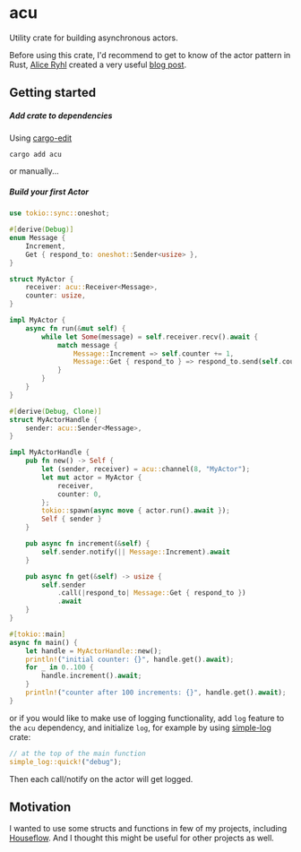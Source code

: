 # acu

Utility crate for building asynchronous actors.

Before using this crate, I'd recommend to get to know of the actor pattern in Rust, [Alice Ryhl](https://ryhl.io) created a very useful [blog post](https://ryhl.io/blog/actors-with-tokio/).

## Getting started

##### Add crate to dependencies

Using [cargo-edit](https://github.com/killercup/cargo-edit)
```
cargo add acu
```
or manually...

##### Build your first Actor

```rust
use tokio::sync::oneshot;

#[derive(Debug)]
enum Message {
    Increment,
    Get { respond_to: oneshot::Sender<usize> },
}

struct MyActor {
    receiver: acu::Receiver<Message>,
    counter: usize,
}

impl MyActor {
    async fn run(&mut self) {
        while let Some(message) = self.receiver.recv().await {
            match message {
                Message::Increment => self.counter += 1,
                Message::Get { respond_to } => respond_to.send(self.counter).unwrap(),
            }
        }
    }
}

#[derive(Debug, Clone)]
struct MyActorHandle {
    sender: acu::Sender<Message>,
}

impl MyActorHandle {
    pub fn new() -> Self {
        let (sender, receiver) = acu::channel(8, "MyActor");
        let mut actor = MyActor {
            receiver,
            counter: 0,
        };
        tokio::spawn(async move { actor.run().await });
        Self { sender }
    }

    pub async fn increment(&self) {
        self.sender.notify(|| Message::Increment).await
    }

    pub async fn get(&self) -> usize {
        self.sender
            .call(|respond_to| Message::Get { respond_to })
            .await
    }
}

#[tokio::main]
async fn main() {
    let handle = MyActorHandle::new();
    println!("initial counter: {}", handle.get().await);
    for _ in 0..100 {
        handle.increment().await;
    }
    println!("counter after 100 increments: {}", handle.get().await);
}
```

or if you would like to make use of logging functionality, add `log` feature to the `acu` dependency, and initialize `log`, for example by using [simple-log](https://lib.rs/crates/simple-log) crate:
```rust
// at the top of the main function
simple_log::quick!("debug");
```

Then each call/notify on the actor will get logged.

## Motivation

I wanted to use some structs and functions in few of my projects, including [Houseflow](https://github.com/gbaranski/houseflow). And I thought this might be useful for other projects as well.